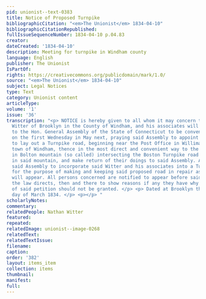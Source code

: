 ```yaml
---
pid: unionist--text-0383
title: Notice of Proposed Turnpike
bibliographicCitation: "<em>The Unionist</em> 1834-04-10"
bibliographicCitationRepublished: 
fullIssueSequenceNumber: 1834-04-10 p.04.83
creator: 
dateCreated: '1834-04-10'
description: Meeting for turnpike in Windham county
language: English
publisher: The Unionist
IsPartOf: 
rights: https://creativecommons.org/publicdomain/mark/1.0/
source: "<em>The Unionist</em> 1834-04-10"
subject: Legal Notices
type: Text
category: Unionist content
articleType: 
volume: '1'
issue: '36'
transcription: "<p> NOTICE is hereby given to all whom it may concern that Nathan
  Witter of Brooklyn in the County of Windham, and his associates will prefer a petition
  to the Hon. General Assembly of the State of Connecticut to be convened at New Haven
  on the first Wednesday in May next, praying said Assembly to appoint a Committee
  to lay out a Turnpike road, beginning near the Post Office in Willimantic in the
  town of Windham, thence in the most direct and convenient way to the gap or notch
  in Bolton mountain (so called) intersecting the Boston Turnpike road near said notch
  in said mountain, and make return of their doings to said Assembly. And also praying
  said Assembly to incorporate said Witter and his associates into a Turnpike Company
  for the purpose of making and keeping said proposed road in repair as by said petition
  will appear. All persons concerned are notified to appear before said Assembly as
  the law directs, then and there to show reasons if any they have why the prayer
  of said petition should not be granted. </p> <p> Dated at Brooklyn the 12 <sup>th</sup>
  day of March 1834. </p> <p></p> "
scholarlyNotes: 
commentary: 
relatedPeople: Nathan Witter
featured: 
repeated: 
relatedImage: unionist--image-0268
relatedText: 
relatedTextIssue: 
filename: 
caption: 
order: '382'
layout: items_item
collection: items
thumbnail: 
manifest: 
full: 
---
```

